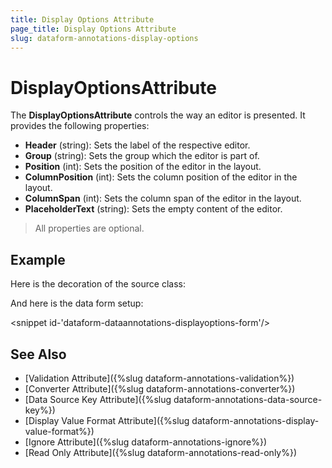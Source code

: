 ```yaml
---
title: Display Options Attribute
page_title: Display Options Attribute
slug: dataform-annotations-display-options
---
```


# DisplayOptionsAttribute

The **DisplayOptionsAttribute** controls the way an editor is presented. It provides the following properties:

- **Header** (string): Sets the label of the respective editor.
- **Group** (string): Sets the group which the editor is part of.
- **Position** (int): Sets the position of the editor in the layout.
- **ColumnPosition** (int): Sets the column position of the editor in the layout.
- **ColumnSpan** (int): Sets the column span of the editor in the layout.
- **PlaceholderText** (string): Sets the empty content of the editor.

> All properties are optional.

## Example

Here is the decoration of the source class:

<snippet id='dataform-dataannotations-displayoptions-source'/>

And here is the data form setup:

<snippet id-'dataform-dataannotations-displayoptions-form'/>

## See Also
- [Validation Attribute]({%slug dataform-annotations-validation%})
- [Converter Attribute]({%slug dataform-annotations-converter%})
- [Data Source Key Attribute]({%slug dataform-annotations-data-source-key%})
- [Display Value Format Attribute]({%slug dataform-annotations-display-value-format%})
- [Ignore Attribute]({%slug dataform-annotations-ignore%})
- [Read Only Attribute]({%slug dataform-annotations-read-only%})